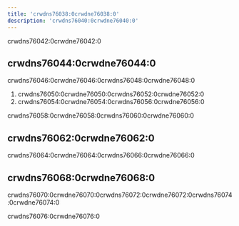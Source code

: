 ```yaml
---
title: 'crwdns76038:0crwdne76038:0'
description: 'crwdns76040:0crwdne76040:0'
---
```



crwdns76042:0crwdne76042:0

## crwdns76044:0crwdne76044:0

crwdns76046:0crwdne76046:0crwdns76048:0crwdne76048:0

1. crwdns76050:0crwdne76050:0crwdns76052:0crwdne76052:0
2. crwdns76054:0crwdne76054:0crwdns76056:0crwdne76056:0

crwdns76058:0crwdne76058:0crwdns76060:0crwdne76060:0

## crwdns76062:0crwdne76062:0

crwdns76064:0crwdne76064:0crwdns76066:0crwdne76066:0

## crwdns76068:0crwdne76068:0

crwdns76070:0crwdne76070:0crwdns76072:0crwdne76072:0crwdns76074:0crwdne76074:0

crwdns76076:0crwdne76076:0
